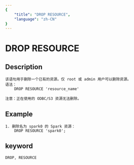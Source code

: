 ```yaml
---
{
    "title": "DROP RESOURCE",
    "language": "zh-CN"
}
---
```


<!-- 
Licensed to the Apache Software Foundation (ASF) under one
or more contributor license agreements.  See the NOTICE file
distributed with this work for additional information
regarding copyright ownership.  The ASF licenses this file
to you under the Apache License, Version 2.0 (the
"License"); you may not use this file except in compliance
with the License.  You may obtain a copy of the License at

  http://www.apache.org/licenses/LICENSE-2.0

Unless required by applicable law or agreed to in writing,
software distributed under the License is distributed on an
"AS IS" BASIS, WITHOUT WARRANTIES OR CONDITIONS OF ANY
KIND, either express or implied.  See the License for the
specific language governing permissions and limitations
under the License.
-->

# DROP RESOURCE

## Description
    
    该语句用于删除一个已有的资源。仅 root 或 admin 用户可以删除资源。
    语法：
        DROP RESOURCE 'resource_name'

    注意：正在使用的 ODBC/S3 资源无法删除。

## Example
    
    1. 删除名为 spark0 的 Spark 资源：
        DROP RESOURCE 'spark0';

## keyword

    DROP, RESOURCE
